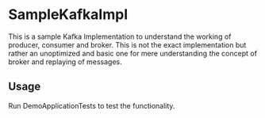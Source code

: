 # SampleKafkaImpl
This is a sample Kafka Implementation to understand the working of producer, consumer and broker. This is not the exact implementation but rather an unoptimized and basic one for mere understanding the concept of broker and replaying of messages.

## Usage
Run DemoApplicationTests to test the functionality. 

